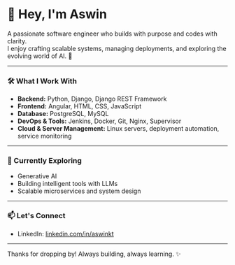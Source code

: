 # 👋 Hey, I'm Aswin

A passionate software engineer who builds with purpose and codes with clarity.  
I enjoy crafting scalable systems, managing deployments, and exploring the evolving world of AI. 🚀

---

### 🛠️ What I Work With

- **Backend:** Python, Django, Django REST Framework
- **Frontend:** Angular, HTML, CSS, JavaScript
- **Database:** PostgreSQL, MySQL
- **DevOps & Tools:** Jenkins, Docker, Git, Nginx, Supervisor
- **Cloud & Server Management:** Linux servers, deployment automation, service monitoring

---

### 🤖 Currently Exploring

- Generative AI  
- Building intelligent tools with LLMs  
- Scalable microservices and system design

---

### 📫 Let's Connect

- LinkedIn: [linkedin.com/in/aswinkt](https://www.linkedin.com/in/aswinkt)
---

Thanks for dropping by! Always building, always learning. ✨
